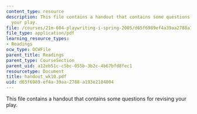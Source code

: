 ```yaml
---
content_type: resource
description: This file contains a handout that contains some questions for revising
  your play.
file: /courses/21m-604-playwriting-i-spring-2005/d65f6989ef4a39aa2788a193e2104004_handout_wk10.pdf
file_type: application/pdf
learning_resource_types:
- Readings
ocw_type: OCWFile
parent_title: Readings
parent_type: CourseSection
parent_uid: a12eb51c-c5bc-055b-3b2c-4b67bfd8fec1
resourcetype: Document
title: handout_wk10.pdf
uid: d65f6989-ef4a-39aa-2788-a193e2104004
---
```

This file contains a handout that contains some questions for revising your play.

